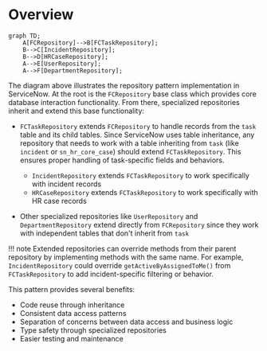 # Overview

```mermaid
graph TD;
    A[FCRepository]-->B[FCTaskRepository];
    B-->C[IncidentRepository];
    B-->D[HRCaseRepository];
    A-->E[UserRepository];
    A-->F[DepartmentRepository];
```

The diagram above illustrates the repository pattern implementation in ServiceNow. At the root is the `FCRepository` base class which provides core database interaction functionality. From there, specialized repositories inherit and extend this base functionality:

- `FCTaskRepository` extends `FCRepository` to handle records from the `task` table and its child tables. Since ServiceNow uses table inheritance, any repository that needs to work with a table inheriting from `task` (like `incident` or `sn_hr_core_case`) should extend `FCTaskRepository`. This ensures proper handling of task-specific fields and behaviors.

  - `IncidentRepository` extends `FCTaskRepository` to work specifically with incident records
  - `HRCaseRepository` extends `FCTaskRepository` to work specifically with HR case records

- Other specialized repositories like `UserRepository` and `DepartmentRepository` extend directly from `FCRepository` since they work with independent tables that don't inherit from `task`

!!! note
    Extended repositories can override methods from their parent repository by implementing methods with the same name. For example, `IncidentRepository` could override `getActiveByAssignedToMe()` from `FCTaskRepository` to add incident-specific filtering or behavior.


This pattern provides several benefits:
- Code reuse through inheritance
- Consistent data access patterns
- Separation of concerns between data access and business logic
- Type safety through specialized repositories
- Easier testing and maintenance
